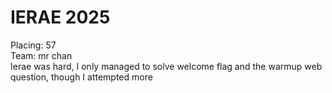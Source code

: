 # IERAE 2025
Placing: 57  
Team: mr chan  
Ierae was hard, I only managed to solve welcome flag and the warmup web question, though I attempted more